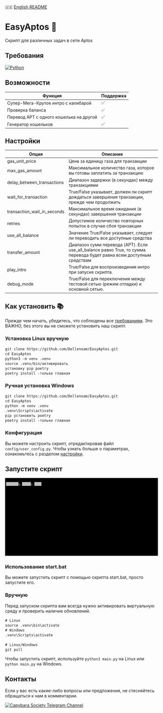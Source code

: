 🇺🇸 [English README](https://github.com/Dellenoam/EasyAptos/blob/master/README.md)

# EasyAptos 🐸

Скрипт для различных задач в сети Aptos

## Требования

[![Python](https://img.shields.io/badge/python-%3E%3D3.10-3670A0?style=flat&logo=python&logoColor=ffdd54)](https://www.python.org/)

## Возможности

<table>
  <thead>
    <tr>
      <th>Функция</th>
      <th>Поддержка</th>
    </tr>
  </thead>
  <tbody>
    <tr>
      <td>Супер-Мега-Крутое интро с капибарой</td>
      <td>✅</td>
    </tr>
    <tr>
      <td>Проверка баланса</td>
      <td>✅</td>
    </tr>
    <tr>
      <td>Перевод APT с одного кошелька на другой</td>
      <td>✅</td>
    </tr>
    <tr>
      <td>Генератор кошельков</td>
      <td>✅</td>
    </tr>
  </tbody>
</table>

## Настройки

<table>
  <thead>
    <tr>
      <th>Опция</th>
      <th>Описание</th>
    </tr>
  </thead>
  <tbody>
    <!-- Настройки транзакции -->
    <tr>
      <td>gas_unit_price</td>
      <td>Цена за единицу газа для транзакции</td>
    </tr>
    <tr>
      <td>max_gas_amount</td>
      <td>Максимальное количество газа, которое вы готовы заплатить за транзакцию</td>
    </tr>
    <tr>
      <td>delay_between_transactions</td>
      <td>Диапазон задержки (в секундах) между транзакциями</td>
    </tr>
    <tr>
      <td>wait_for_transaction</td>
      <td>True/False указывает, должен ли скрипт дождаться завершения транзакции, прежде чем продолжить</td>
    </tr>
    <tr>
      <td>transaction_wait_in_seconds</td>
      <td>Максимальное время ожидания (в секундах) завершения транзакции</td>
    </tr>
    <tr>
      <td>retries</td>
      <td>Допустимое количество повторных попыток в случае сбоя транзакции</td>
    </tr>
    <!-- Настройки перевода -->
    <tr>
      <td>use_all_balance</td>
      <td>Значение True/False указывает, следует ли переводить все доступные средства</td>
    </tr>
    <tr>
      <td>transfer_amount</td>
      <td>Диапазон сумм перевода (APT). Если use_all_balance равно True, то сумма перевода будет равна всем доступным средствам</td>
    </tr>
    <!-- Общие настройки -->
    <tr>
      <td>play_intro</td>
      <td>True/False для воспроизведения интро при запуске скрипта.</td>
    </tr>
    <tr>
      <td>debug_mode</td>
      <td>True/False для переключения между тестовой сетью (режим отладки) и основной сетью.</td>
    </tr>
  </tbody>
</table>

## Как установить 📚

Прежде чем начать, убедитесь, что соблюдены все [требованиям](#requirements). Это ВАЖНО, без этого вы не сможете установить наш скрипт.

### Установка Linux вручную

```shell
git clone https://github.com/Dellenoam/EasyAptos.git
cd EasyAptos
python3 -m venv .venv
source .venv/bin/активировать
установку pip poetry
poetry install -только главная
```

### Ручная установка Windows

```shell
git clone https://github.com/Dellenoam/EasyAptos.git
cd EasyAptos
python -m venv .venv
.venv\Scripts\activate
pip установить poetry
poetry install -только главная
```

### Конфигурация

Вы можете настроить скрипт, отредактировав файл `config/user_config.py`. Чтобы узнать больше о параметрах, ознакомьтесь с разделом [настройки](#settings).

## Запустите скрипт

![EasyAptos Intro](https://github.com/Dellenoam/EasyAptos/blob/master/assets/EasyAptos_Intro.gif)

### Использование start.bat

Вы можете запустить скрипт с помощью скрипта start.bat, просто запустите его.

### Вручную

Перед запуском скрипта вам всегда нужно активировать виртуальную среду и проверить наличие обновлений.

```shell
# Linux
source .venv\bin\activate
# Windows
.venv\Scripts\activate

# Linux/Windows
git pull
```

Чтобы запустить скрипт, используйте `python3 main.py` на Linux или `python main.py` на Windows.

## Контакты

Если у вас есть какие-либо вопросы или предложения, не стесняйтесь обращаться к нам в комментарии.

[![Capybara Society Telegram Channel](https://img.shields.io/badge/Capybara%20Society-Join-2CA5E0?style=for-the-badge&logo=telegram&logoColor=white)](https://t.me/capybara_society)
